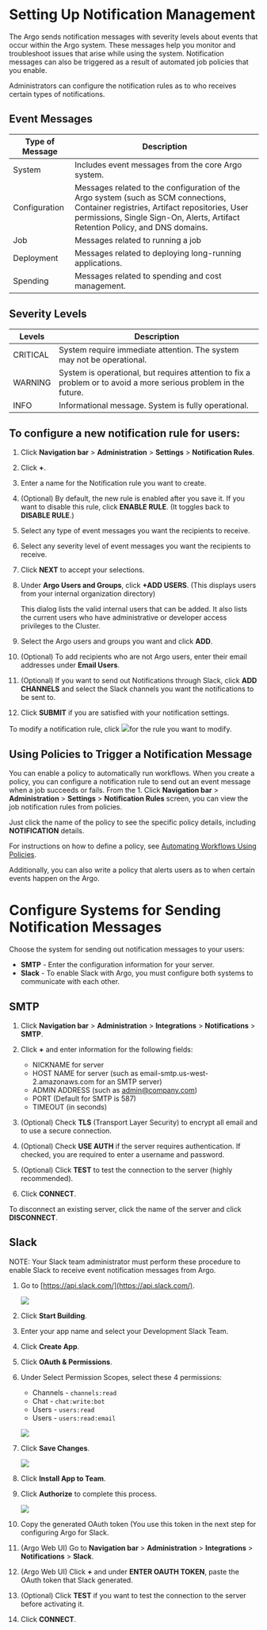 # Setting Up Notification Management

The Argo sends notification messages with severity levels about events that occur within the Argo system. These messages help you monitor and troubleshoot issues that arise while using the system. Notification messages can also be triggered as a result of automated job policies that you enable.

Administrators can configure the notification rules as to who receives certain types of notifications.

## Event Messages

| Type of Message | Description                                                                                                                                                                                                           |
|-----------------|-----------------------------------------------------------------------------------------------------------------------------------------------------------------------------------------------------------------------|
| System          | Includes event messages from the core Argo system.                                                                                                                                                                    |
| Configuration   | Messages related to the configuration of the Argo system (such as SCM connections, Container registries, Artifact repositories, User permissions, Single Sign-On, Alerts, Artifact Retention Policy, and DNS domains. |
| Job             | Messages related to running a job                                                                                                                                                                                     |
| Deployment      | Messages related to deploying long-running applications.                                                                                                                                                              |
| Spending        | Messages related to spending and cost management.                                                                                                                                                                     |

## Severity Levels

| Levels   | Description                                                                                                      |
|----------|------------------------------------------------------------------------------------------------------------------|
| CRITICAL | System require immediate attention. The system may not be operational.                                           |
| WARNING  | System is operational, but requires attention to fix a problem or to avoid a more serious problem in the future. |
| INFO     | Informational message. System is fully operational.                                                              |

## To configure a new notification rule for users:

1. Click **Navigation bar** >  **Administration** > **Settings** > **Notification Rules**.

2.  Click **+**.

3.  Enter a name for the Notification rule you want to create.
4.  (Optional) By default, the new rule is enabled after you save it. If you want to disable this rule, click **ENABLE RULE**. (It toggles back to **DISABLE RULE**.)
5.  Select any type of event messages you want the recipients to receive.
6.  Select any severity level of event messages you want the recipients to receive.
7.  Click **NEXT** to accept your selections.
8.  Under **Argo Users and Groups**, click **+ADD USERS**. (This displays users from your internal organization directory)

    This dialog lists the valid internal users that can be added. It also lists the current users who have administrative or developer access privileges to the Cluster.

9.  Select the Argo users and groups you want and click **ADD**.
10.  (Optional) To add recipients who are not Argo users, enter their email addresses under **Email Users**.
11.  (Optional) If you want to send out Notifications through Slack, click **ADD CHANNELS** and select the Slack channels you want the notifications to be sent to.
12.  Click **SUBMIT** if you are satisfied with your notification settings.

To modify a notification rule, click ![](../../../images/pencil_4_editing.png)for the rule you want to modify.

## <a name="UsingPolicies2TriggerNotificationMessage"></a>Using Policies to Trigger a Notification Message

You can enable a policy to automatically run workflows. When you create a policy, you can configure a notification rule to send out an event message when a job succeeds or fails. From the 1. Click **Navigation bar** >  **Administration** > **Settings** > **Notification Rules** screen, you can view the job notification rules from policies.

Just click the name of the policy to see the specific policy details, including **NOTIFICATION** details.

For instructions on how to define a policy, see [Automating Workflows Using Policies](./../../yaml/ex_create_policy_4_workflow.md).

Additionally, you can also write a policy that alerts users as to when certain events happen on the Argo.

# Configure Systems for Sending Notification Messages

Choose the system for sending out notification messages to your users:

*   **SMTP** - Enter the configuration information for your server.
*   **Slack** - To enable Slack with Argo, you must configure both systems to communicate with each other.

## SMTP

1. Click **Navigation bar** >  **Administration** > **Integrations** > **Notifications** > **SMTP**.

2.  Click **+** and enter information for the following fields:
    *   NICKNAME for server
    *   HOST NAME for server (such as email-smtp.us-west-2.amazonaws.com for an SMTP server)
    *   ADMIN ADDRESS (such as admin@company.com)
    *   PORT (Default for SMTP is 587)
    *   TIMEOUT (in seconds)
4.  (Optional) Check **TLS** (Transport Layer Security) to encrypt all email and to use a secure connection.
5.  (Optional) Check **USE AUTH** if the server requires authentication. If checked, you are required to enter a username and password.
6.  (Optional) Click **TEST** to test the connection to the server (highly recommended).
7.  Click **CONNECT**.

To disconnect an existing server, click the name of the server and click **DISCONNECT**.

## Slack

NOTE: Your Slack team administrator must perform these procedure to enable Slack to receive event notification messages from Argo.

1.  Go to [https://api.slack.com/](https://api.slack.com/).

    ![](../../../images/1_start_1099x317.png)

2.  Click **Start Building**.

3.  Enter your app name and select your Development Slack Team.
4.  Click **Create App**.

5.  Click **OAuth & Permissions**.
6.  Under Select Permission Scopes, select these 4 permissions:

    *   Channels - `channels:read`
    *   Chat - `chat:write:bot`
    *   Users - `users:read`
    *   Users - `users:read:email`

    ![](../../../images/4_oauth-permissions_788x872.png)

7.  Click **Save Changes**.

    ![](../../../images/5_install-app_815x501.png)

8.  Click **Install App to Team**.

9.  Click **Authorize** to complete this process.

    ![](../../../images/7_oauth-token_919x645.png)

10.  Copy the generated OAuth token (You use this token in the next step for configuring Argo for Slack.
11.  (Argo Web UI) Go to **Navigation bar** >  **Administration** > **Integrations** > **Notifications** > **Slack**.

12.  (Argo Web UI) Click **+** and under **ENTER OAUTH TOKEN**, paste the OAuth token that Slack generated.

13.  (Optional) Click **TEST** if you want to test the connection to the server before activating it.
14.  Click **CONNECT**.
